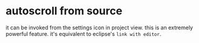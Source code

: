 # autoscroll from source
it can be invoked from the settings icon in project view.
this is an extremely powerful feature. it's equivalent to eclipse's `link with editor`.
